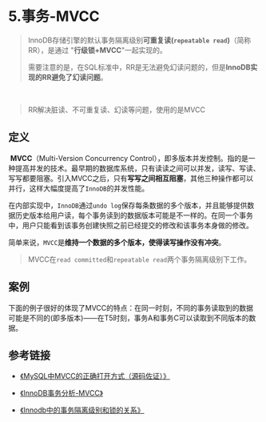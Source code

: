 # 5.事务-MVCC

> InnoDB存储引擎的默认事务隔离级别**可重复读(`repeatable read`)**（简称RR），是通过 "**行级锁+MVCC**"一起实现的。
>
> 需要注意的是，在SQL标准中，RR是无法避免幻读问题的，但是**InnoDB实现的RR避免了幻读问题**。

​		

> RR解决脏读、不可重复读、幻读等问题，使用的是MVCC



## 定义

​		**MVCC**（Multi-Version Concurrency Control），即多版本并发控制。指的是一种提高并发的技术。最早期的数据库系统，只有读读之间可以并发，读写、写读、写写都要阻塞。引入MVCC之后，只有**写写之间相互阻塞**，其他三种操作都可以并行，这样大幅度提高了`InnoDB`的并发性能。

​		在内部实现中，`InnoDB`通过`undo log`保存每条数据的多个版本，并且能够提供数据历史版本给用户读，每个事务读到的数据版本可能是不一样的。在同一个事务中，用户只能看到该事务创建快照之前已经提交的修改和该事务本身做的修改。

​		简单来说，`MVCC`是**维持一个数据的多个版本，使得读写操作没有冲突**。

> MVCC在`read committed`和`repeatable read`两个事务隔离级别下工作。



## 案例

​		下面的例子很好的体现了MVCC的特点：在同一时刻，不同的事务读取到的数据可能是不同的(即多版本)——在T5时刻，事务A和事务C可以读取到不同版本的数据。





## **参考链接**

- [《MySQL中MVCC的正确打开方式（源码佐证）》](https://blog.csdn.net/Waves___/article/details/105295060) 

- [《InnoDB事务分析-MVCC》](http://www.leviathan.vip/2019/03/20/InnoDB的事务分析-MVCC/)

- [《Innodb中的事务隔离级别和锁的关系》](https://tech.meituan.com/2014/08/20/innodb-lock.html) 